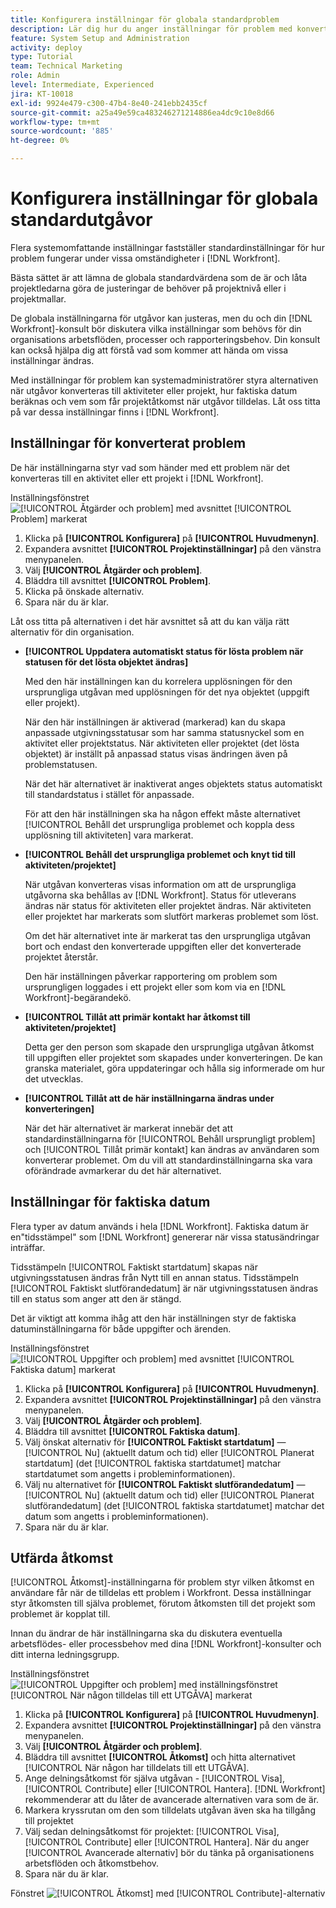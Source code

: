 ```yaml
---
title: Konfigurera inställningar för globala standardproblem
description: Lär dig hur du anger inställningar för problem med konverterade utgåvor, faktiska datum och åtkomst till utgåvor.
feature: System Setup and Administration
activity: deploy
type: Tutorial
team: Technical Marketing
role: Admin
level: Intermediate, Experienced
jira: KT-10018
exl-id: 9924e479-c300-47b4-8e40-241ebb2435cf
source-git-commit: a25a49e59ca483246271214886ea4dc9c10e8d66
workflow-type: tm+mt
source-wordcount: '885'
ht-degree: 0%

---
```


# Konfigurera inställningar för globala standardutgåvor

Flera systemomfattande inställningar fastställer standardinställningar för hur problem fungerar under vissa omständigheter i [!DNL Workfront].

Bästa sättet är att lämna de globala standardvärdena som de är och låta projektledarna göra de justeringar de behöver på projektnivå eller i projektmallar.

De globala inställningarna för utgåvor kan justeras, men du och din [!DNL Workfront]-konsult bör diskutera vilka inställningar som behövs för din organisations arbetsflöden, processer och rapporteringsbehov. Din konsult kan också hjälpa dig att förstå vad som kommer att hända om vissa inställningar ändras.

Med inställningar för problem kan systemadministratörer styra alternativen när utgåvor konverteras till aktiviteter eller projekt, hur faktiska datum beräknas och vem som får projektåtkomst när utgåvor tilldelas. Låt oss titta på var dessa inställningar finns i [!DNL Workfront].

## Inställningar för konverterat problem

De här inställningarna styr vad som händer med ett problem när det konverteras till en aktivitet eller ett projekt i [!DNL Workfront].

Inställningsfönstret ![[!UICONTROL Åtgärder och problem] med avsnittet [!UICONTROL Problem] markerat](assets/admin-fund-issue-prefs-converting.png)

1. Klicka på **[!UICONTROL Konfigurera]** på **[!UICONTROL Huvudmenyn]**.
1. Expandera avsnittet **[!UICONTROL Projektinställningar]** på den vänstra menypanelen.
1. Välj **[!UICONTROL Åtgärder och problem]**.
1. Bläddra till avsnittet **[!UICONTROL Problem]**.
1. Klicka på önskade alternativ.
1. Spara när du är klar.

Låt oss titta på alternativen i det här avsnittet så att du kan välja rätt alternativ för din organisation.

* **[!UICONTROL Uppdatera automatiskt status för lösta problem när statusen för det lösta objektet ändras]**

  Med den här inställningen kan du korrelera upplösningen för den ursprungliga utgåvan med upplösningen för det nya objektet (uppgift eller projekt).

  När den här inställningen är aktiverad (markerad) kan du skapa anpassade utgivningsstatusar som har samma statusnyckel som en aktivitet eller projektstatus. När aktiviteten eller projektet (det lösta objektet) är inställt på anpassad status visas ändringen även på problemstatusen.

  När det här alternativet är inaktiverat anges objektets status automatiskt till standardstatus i stället för anpassade.

  För att den här inställningen ska ha någon effekt måste alternativet [!UICONTROL Behåll det ursprungliga problemet och koppla dess upplösning till aktiviteten] vara markerat.

* **[!UICONTROL Behåll det ursprungliga problemet och knyt tid till aktiviteten/projektet]**

  När utgåvan konverteras visas information om att de ursprungliga utgåvorna ska behållas av [!DNL Workfront]. Status för utleverans ändras när status för aktiviteten eller projektet ändras. När aktiviteten eller projektet har markerats som slutfört markeras problemet som löst.

  Om det här alternativet inte är markerat tas den ursprungliga utgåvan bort och endast den konverterade uppgiften eller det konverterade projektet återstår.

  Den här inställningen påverkar rapportering om problem som ursprungligen loggades i ett projekt eller som kom via en [!DNL Workfront]-begärandekö.

* **[!UICONTROL Tillåt att primär kontakt har åtkomst till aktiviteten/projektet]**

  Detta ger den person som skapade den ursprungliga utgåvan åtkomst till uppgiften eller projektet som skapades under konverteringen. De kan granska materialet, göra uppdateringar och hålla sig informerade om hur det utvecklas.

* **[!UICONTROL Tillåt att de här inställningarna ändras under konverteringen]**

  När det här alternativet är markerat innebär det att standardinställningarna för [!UICONTROL Behåll ursprungligt problem] och [!UICONTROL Tillåt primär kontakt] kan ändras av användaren som konverterar problemet. Om du vill att standardinställningarna ska vara oförändrade avmarkerar du det här alternativet.

<!---
learn more URLs
Configure system-wide task and issue preferences
Issue statuses
Create and customize system-wide statuses
--->

## Inställningar för faktiska datum

Flera typer av datum används i hela [!DNL Workfront]. Faktiska datum är en&quot;tidsstämpel&quot; som [!DNL Workfront] genererar när vissa statusändringar inträffar.

Tidsstämpeln [!UICONTROL Faktiskt startdatum] skapas när utgivningsstatusen ändras från Nytt till en annan status. Tidsstämpeln [!UICONTROL Faktiskt slutförandedatum] är när utgivningsstatusen ändras till en status som anger att den är stängd.

Det är viktigt att komma ihåg att den här inställningen styr de faktiska datuminställningarna för både uppgifter och ärenden.

Inställningsfönstret ![[!UICONTROL Uppgifter och problem] med avsnittet [!UICONTROL Faktiska datum] markerat](assets/admin-fund-issue-prefs-actual-dates.png)

1. Klicka på **[!UICONTROL Konfigurera]** på **[!UICONTROL Huvudmenyn]**.
1. Expandera avsnittet **[!UICONTROL Projektinställningar]** på den vänstra menypanelen.
1. Välj **[!UICONTROL Åtgärder och problem]**.
1. Bläddra till avsnittet **[!UICONTROL Faktiska datum]**.
1. Välj önskat alternativ för **[!UICONTROL Faktiskt startdatum]** — [!UICONTROL Nu] (aktuellt datum och tid) eller [!UICONTROL Planerat startdatum] (det [!UICONTROL faktiska startdatumet] matchar startdatumet som angetts i probleminformationen).
1. Välj nu alternativet för **[!UICONTROL Faktiskt slutförandedatum]** — [!UICONTROL Nu] (aktuellt datum och tid) eller [!UICONTROL Planerat slutförandedatum] (det [!UICONTROL faktiska startdatumet] matchar det datum som angetts i probleminformationen).
1. Spara när du är klar.


<!---
learn more URLs
Definitions for the project, task, and issue dates within Workfront
Configure system-wide task and issue preferences
--->

## Utfärda åtkomst

[!UICONTROL Åtkomst]-inställningarna för problem styr vilken åtkomst en användare får när de tilldelas ett problem i Workfront. Dessa inställningar styr åtkomsten till själva problemet, förutom åtkomsten till det projekt som problemet är kopplat till.

Innan du ändrar de här inställningarna ska du diskutera eventuella arbetsflödes- eller processbehov med dina [!DNL Workfront]-konsulter och ditt interna ledningsgrupp.

Inställningsfönstret ![[!UICONTROL Uppgifter och problem] med inställningsfönstret [!UICONTROL När någon tilldelas till ett UTGÅVA] markerat](assets/admin-fund-issue-prefs-access-1.png)

1. Klicka på **[!UICONTROL Konfigurera]** på **[!UICONTROL Huvudmenyn]**.
1. Expandera avsnittet **[!UICONTROL Projektinställningar]** på den vänstra menypanelen.
1. Välj **[!UICONTROL Åtgärder och problem]**.
1. Bläddra till avsnittet **[!UICONTROL Åtkomst]** och hitta alternativet [!UICONTROL När någon har tilldelats till ett UTGÅVA].
1. Ange delningsåtkomst för själva utgåvan - [!UICONTROL Visa], [!UICONTROL Contribute] eller [!UICONTROL Hantera]. [!DNL Workfront] rekommenderar att du låter de avancerade alternativen vara som de är.
1. Markera kryssrutan om den som tilldelats utgåvan även ska ha tillgång till projektet
1. Välj sedan delningsåtkomst för projektet: [!UICONTROL Visa], [!UICONTROL Contribute] eller [!UICONTROL Hantera]. När du anger [!UICONTROL Avancerade alternativ] bör du tänka på organisationens arbetsflöden och åtkomstbehov.
1. Spara när du är klar.

Fönstret ![[!UICONTROL Åtkomst] med [!UICONTROL Contribute]-alternativ](assets/admin-fund-issue-prefs-access-2.png)

<!---
learn more URLs
Configure system-wide task and issue preferences
Grant access to issues
--->
